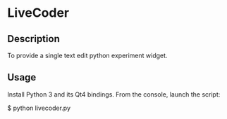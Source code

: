 
LiveCoder
=========

Description
-----------

To provide a single text edit python experiment widget.

Usage
-----

Install Python 3 and its Qt4 bindings.
From the console, launch the script:

$ python livecoder.py


